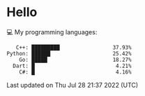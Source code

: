 # Hello

💻 My programming languages:

```
   C++: █████████                 37.93%
Python: ██████                    25.42%
    Go: █████                     18.27%
  Dart: █                          4.21%
    C#: █                          4.16%
```

Last updated on Thu Jul 28 21:37 2022 (UTC)
